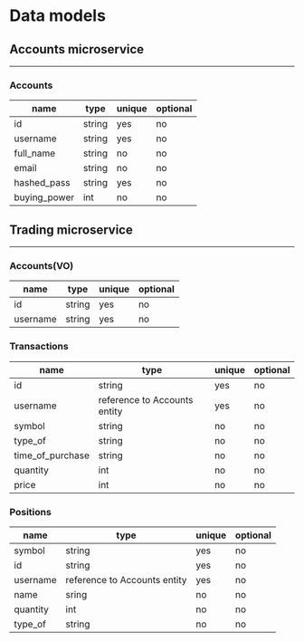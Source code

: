 # Data models

## Accounts microservice

---

### Accounts

| name             | type   | unique | optional |
| ---------------- | ------ | ------ | -------- |
| id               | string | yes    | no       |
| username         | string | yes    | no       |
| full_name        | string | no     | no       |
| email            | string | no     | no       |
| hashed_pass      | string | yes    | no       |
| buying_power     | int    | no     | no       |




## Trading microservice

---

### Accounts(VO)

| name             | type   | unique | optional |
| ---------------- | ------ | ------ | -------- |
| id               | string | yes    | no       |
| username         | string | yes    | no       |



### Transactions

| name             | type                         | unique | optional |
| ---------------- | -----------------------------| ------ | -------- |
| id               | string                       | yes    | no       |
| username         | reference to Accounts entity | yes    | no       |
| symbol           | string                       | no     | no       |
| type_of          | string                       | no     | no       |
| time_of_purchase | string                       | no     | no       |
| quantity         | int                          | no     | no       |
| price            | int                          | no     | no       |



### Positions

| name             | type                         | unique | optional |
| ---------------- | -----------------------------| ------ | -------- |
| symbol           | string                       | yes    | no       |
| id               | string                       | yes    | no       |
| username         | reference to Accounts entity | yes    | no       |
| name             | sring                        | no     | no       |
| quantity         | int                          | no     | no       |
| type_of          | string                       | no     | no       |

